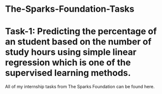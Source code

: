 # The-Sparks-Foundation-Tasks
# Task-1: Predicting the percentage of an student based on the number of study hours using simple linear regression which is one of the supervised learning methods.

All of my internship tasks from The Sparks Foundation can be found here.
